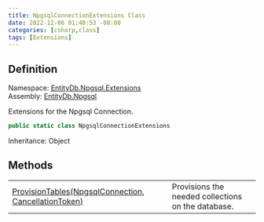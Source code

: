 ```yaml
---
title: NpgsqlConnectionExtensions Class
date: 2022-12-06 01:40:53 -08:00
categories: [csharp,class]
tags: [Extensions]
---
```


## Definition
Namespace: <a href='/posts/csharp.namespace.entitydb.npgsql.extensions/'>EntityDb.Npgsql.Extensions</a><br />
Assembly: <a href='/posts/csharp.assembly.entitydb.npgsql/'>EntityDb.Npgsql</a><br />

Extensions for the Npgsql Connection.

```cs
public static class NpgsqlConnectionExtensions
```
Inheritance: Object
## Methods
<table><tr><td><!--/posts/csharp.notimplemented.entitydb.npgsql.extensions.npgsqlconnectionextensions.provisiontables/--><a href='#'>ProvisionTables(NpgsqlConnection, CancellationToken)</a></td><td>
Provisions the needed collections on the database.
</td></tr></table>
